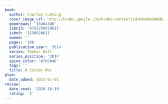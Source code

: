 ```yaml
---
book:
  author: Charles Cumming
  cover_image_url: http://books.google.com/books/content?id=M0ndAwAAQBAJ&printsec=frontcover&img=1&zoom=1&edge=curl&source=gbs_api
  goodreads: '18404300'
  isbn13: '9781250020611'
  isbn9: '1250020611'
  owned: ''
  pages: '386'
  publication_year: '2014'
  series: Thomas Kell
  series_position: '2014'
  spine_color: '#706b48'
  tags: ''
  title: A Colder War
plan:
  date_added: 2023-01-01
review:
  date_read: '2020-10-10'
  rating: '4'
---
```

